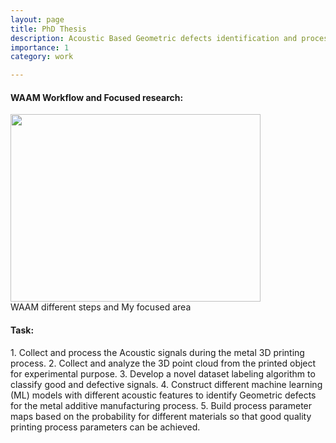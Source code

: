 ```yaml
---
layout: page
title: PhD Thesis
description: Acoustic Based Geometric defects identification and process parameter map generation using machine learning Models for Wire Arc Additive Manufacturing(WAAM).
importance: 1
category: work

---
```


<h4>WAAM Workflow and Focused research:</h4>

<div class="row justify-content-sm-center">
    <div class="col-sm-8 mt-3 mt-md-0">
    <img width= 400 height = 300  src="{{ '/assets/img/workflow.jpg' | relative_url }}" alt="" title="workflow.png"/>
    </div>
</div>
<div class="caption"> WAAM different steps and My focused area </div>

<!-----
</div>
<div class="row">
    <div class="col-sm mt-3 mt-md-0">
        <img class="img-fluid rounded z-depth-1" src="{{ '/assets/img/workflow.png' | relative_url }}" alt="" title="example image"/>
    </div>
</div>
-->
<h4>Task:</h4>
1. Collect and process the Acoustic signals during the metal 3D printing process.
2. Collect and analyze the 3D point cloud from the printed object for experimental purpose.
3. Develop a novel dataset labeling algorithm to classify good and defective signals.
4. Construct different machine learning (ML) models with different acoustic features to identify Geometric defects for the metal additive
manufacturing process.
5. Build process parameter maps based on the probability for different materials so that good quality printing process parameters can be
achieved.

<!-----
    layout: page
    title: project
    description: a project with a background image
    img: /assets/img/DSC_0083.jpg
    ---
<!--
during metal additive manufacturing
process.
-->
```
